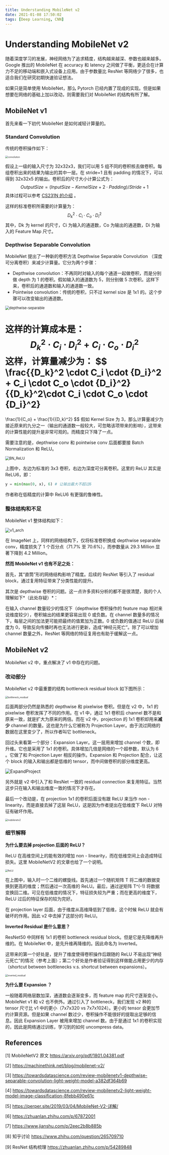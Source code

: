 ```yaml
---
title: Understanding MobileNet v2
date: 2021-01-08 17:50:02
tags: [Deep Learning, CNN]
---
```


# Understanding MobileNet v2

随着深度学习的发展，神经网络为了追求精度，结构越来越深、参数也越来越多。Google 推出的 MobileNet 在 accuracy 和 latency 之间做了平衡，更适合在计算力不足的移动端和嵌入式设备上应用。由于参数量比 ResNet 等网络少了很多，也适合我们在研究初期快速验证想法。

如果只是简单使用 MobileNet，那么 Pytorch 已经内置了现成的实现。但是如果想要在网络的基础上加以改动，则需要我们对 MobileNet 的结构有所了解。

## MobileNet v1

首先来看一下初代 MobileNet 是如何减轻计算量的。

### Standard Convolution

传统的卷积操作如下：

<img src="/img/mobilenetv2/convolution.jpeg" alt="convolution" style="zoom:50%;" />

假设上一级的输入尺寸为 32x32x3，我们可以用 5 组不同的卷积核去做卷积。每组卷积出来的结果为输出的其中一层。在 stride=1 且有 padding 的情况下，可以得到 32x32x5 的输出。卷积后的尺寸大小计算公式为：
$$
OutputSize = (InputSize - KernelSize + 2\cdot Padding)/Stride + 1
$$
具体过程可以参考 [CS231N 的介绍](https://cs231n.github.io/convolutional-networks/) 。

这样的标准卷积所需要的计算量为：
$$
{D_k}^2\cdot C_i \cdot C_o \cdot {D_i}^2
$$
其中，Dk 为 kernel 的尺寸，Ci 为输入的通道数，Co 为输出的通道数，Di 为输入的 Feature Map 尺寸。

### Depthwise Separable Convolution

MobileNet 提出了一种新的卷积方法 Depthwise Separable Convolution （深度可分离卷积）来减少计算量。它分为两个步骤：

- Depthwise convolution：不再同时对输入的每个通道一起做卷积，而是分别做 depth 为 1 的卷积。假如输入的通道数为 5，则分别做 5 次卷积。这样下来，卷积后的通道数和输入的通道数一致。
- Pointwise convolution：传统的卷积，只不过 kernel size 是 1x1 的。这个步骤可以改变输出的通道数。

<img src="/img/mobilenetv2/depthwise-separable.png" alt="depthwise-separable" style="zoom:80%;" />

这样的计算成本是：
$$
{D_k}^2 \cdot C_i \cdot {D_i}^2 + C_i \cdot C_o \cdot {D_i}^2
$$
这样，计算量减少为：
$$
\frac{{D_k}^2 \cdot C_i \cdot {D_i}^2 + C_i \cdot C_o \cdot {D_i}^2}
{{D_k}^2\cdot C_i \cdot C_o \cdot {D_i}^2}
=
\frac{1}{C_o} + \frac{1}{{D_k}^2}
$$
假如 Kernel Size 为 3，那么计算量减少为接近原来的九分之一（输出的通道数一般较大，可忽略该项带来的影响），这带来的计算性能的提升是非常可观的。而精度只下降了一点。

需要注意的是，depthwise conv 和 pointwise conv 后面都要接 Batch Normalization 和 ReLU。

<img src="/img/mobilenetv2/BN_ReLU.png" alt="BN_ReLU" style="zoom:80%;" />

上图中，左边为标准的 3x3 卷积，右边为深度可分离卷积。这里的 ReLU 其实是 ReLU6，即：

```python
y = min(max(0, x), 6) # 让输出最大不超过6
```

作者称在低精度的计算中 ReLU6 有更强的鲁棒性。

### 整体结构和不足

MobileNet v1 整体结构如下：

<img src="/img/mobilenetv2/v1_arch.png" alt="v1_arch" style="zoom:90%;" />

在 ImageNet 上，同样的网络结构下，仅将标准卷积换成 depthwise separable conv，精度损失了 1 个百分点（71.7% 至 70.6%），而参数量从 29.3 Million 显著下降到 4.2 Million。

**然而 MobileNet v1 也有不足之处：**

首先，其“直筒”形的网络结构影响了精度。后续的 ResNet 等引入了 residual block，通过复用特征带来了分类性能的提升。

其次是 depthwise 卷积的问题。这一点许多资料分析的都不是很清楚，我的个人理解如下*（此处存疑）*：

在输入 channel 数量较少的情况下（depthwise 卷积操作的 feature map 相对来说维度较少），卷积输出的结果更容易出现 0 或负数。在 channel 数量多的情况下，每层之间的加法更可能把最终的值累加为正数。0 或负数的值通过 ReLU 后梯度为 0，导致反向传播时再也无法进行更新，造成“神经元死亡”。除了可以增加 channel 数量之外，ResNet 等网络的特征复用也有助于缓解这一点。

## MobileNet v2

MobileNet v2 中，重点解决了 v1 中存在的问题。

### 改动部分

MobileNet v2 中最重要的结构 bottleneck residual block 如下图所示：

<img src="/img/mobilenetv2/bottleneck_residual.png" alt="bottleneck_residual" style="zoom:50%;" />

后面两部分仍然是熟悉的 depthwise 和 pixelwise 卷积。但是在 v2 中，1x1 的 pixelwise 卷积发挥了不同的作用。在 v1 中，通过 1x1 卷积后 channel 数不是和原来一致，就是扩大为原来的两倍。而在 v2 中，projection 的 1x1 卷积却用来**减少** channel 的数量。这也是为什么它被称为 Projection Layer。由于流过网络的数据在这里变少了，所以作者叫它 bottleneck。

回过头来看第一个部分：Expansion Layer。这一层用来增加 channel 个数，即升维。它也是采用了 1x1 的卷积。具体增加几倍是网络的一个超参数，默认为 6 。它做了和 Projection Layer 相反的操作。Expansion 和 Projection 配合，让这个 block 的输入和输出都是低维的 tensor，而中间做卷积的部分维度更高。

![ExpandProject](/img/mobilenetv2/ExpandProject.png)

另外就是 v2 中引入了和 ResNet 一致的 residual connection 来复用特征。当然这步只在输入和输出维度一致的情况下才存在。

最后一个改动是，在 projection 1x1 的卷积后面没有跟 ReLU 来当作 non - linearity，而是直接去掉了这层 ReLU，这是因为作者提出在低维度下 ReLU 对特征有破坏作用。

<img src="/img/mobilenetv2/mobilenetv2.png" alt="mobilenetv2" style="zoom:50%;" />

### 细节解释

**为什么要去掉 projection 后面的 ReLU？**

ReLU 在高维空间上的能有效的增加 non - linearity，而在低维空间上会造成特征损失。这里 MobileNetV2 的文章也给了一个说明。

<img src="/img/mobilenetv2/ReLU.png" alt="ReLU" style="zoom:50%;" />

在上图中，输入时一个二维的螺旋线。首先通过一个随机矩阵 T 将二维的数据变换到更高的维度；然后通过一次高维的 ReLU。最后，通过逆矩阵 T^(-1) 将数据变换回二维。可见在低维度的情况下，特征损失较为严重；而在更高的维度下，ReLU 过后的特征保存的较为完好。

在 projection layer 后面，由于维度从高维降低到了低维，这个时候 ReLU 就会有破坏的作用。因此 v2 中去掉了这部分的 ReLU。

**Inverted Residual 是什么意思？**

ResNet50 中同样有 1x1 的卷积 bottleneck residual block。但是它是先降维再升维的。在 MobileNet 中，是先升维再降维的。因此命名为 Inverted。

这带来的第一个好处是，提升了维度使得卷积操作后跟随的 ReLU 不易出现“神经元死亡”的情况（参考上面）；第二个好处是作者验证得到这样做能占用更少的内存（shortcut between bottlenecks v.s. shortcut between expansions）。

<img src="/img/mobilenetv2/inverted_residual.png" alt="inverted_residual" style="zoom:50%;" />

**为什么要 Expansion ？**

一般随着网络层数加深，通道数会逐渐变多，而 feature map 的尺寸逐渐变小。MobileNet v1 和 v2 也不例外。通过引入了 bottleneck，我们发现 v2 种的 tensor 尺寸比 v1 中的更小（7x7x320 vs 7x7x1024）。更小的 tensor 会更加节约计算资源。但是如果 channel 数过少，卷积操作不能很好的提取出足够的信息。因此 Expansion Layer 被用来增加 channel 数。由于是通过 1x1 的卷积实现的，因此是网络通过训练，学习到的如何 uncompress data。

## References

[1] MobileNetV2 原文 https://arxiv.org/pdf/1801.04381.pdf

[2] https://machinethink.net/blog/mobilenet-v2/

[3] https://towardsdatascience.com/review-mobilenetv1-depthwise-separable-convolution-light-weight-model-a382df364b69

[4] https://towardsdatascience.com/review-mobilenetv2-light-weight-model-image-classification-8febb490e61c

[5] https://perper.site/2019/03/04/MobileNet-V2-详解/

[6] https://zhuanlan.zhihu.com/p/67872001

[7] https://www.jianshu.com/p/2eec2b8b885b

[8] 知乎讨论 https://www.zhihu.com/question/265709710

[9] ResNet 结构梳理 https://zhuanlan.zhihu.com/p/54289848